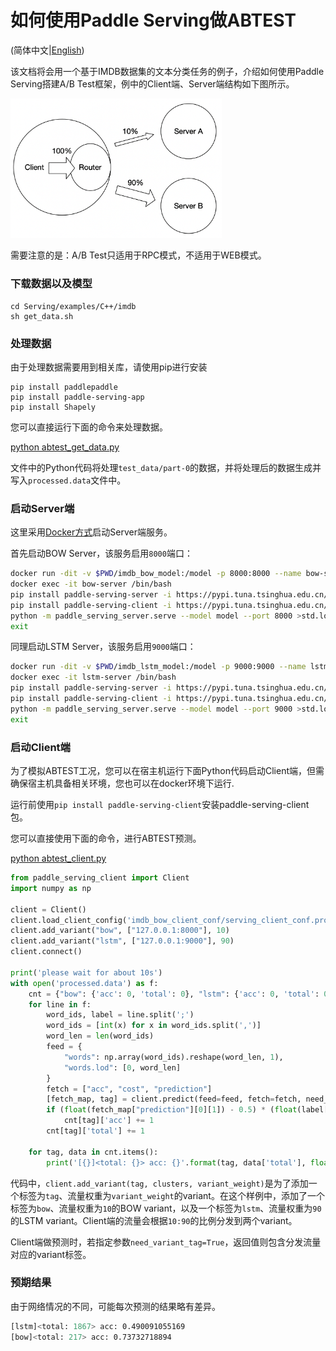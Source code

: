# 如何使用Paddle Serving做ABTEST

(简体中文|[English](./ABTest_EN.md))

该文档将会用一个基于IMDB数据集的文本分类任务的例子，介绍如何使用Paddle Serving搭建A/B Test框架，例中的Client端、Server端结构如下图所示。

<img src="../images/abtest.png" style="zoom:33%;" />

需要注意的是：A/B Test只适用于RPC模式，不适用于WEB模式。

### 下载数据以及模型

``` shell
cd Serving/examples/C++/imdb
sh get_data.sh
```

### 处理数据
由于处理数据需要用到相关库，请使用pip进行安装
``` shell
pip install paddlepaddle
pip install paddle-serving-app
pip install Shapely
````
您可以直接运行下面的命令来处理数据。

[python abtest_get_data.py](../../examples/C++/imdb/abtest_get_data.py)

文件中的Python代码将处理`test_data/part-0`的数据，并将处理后的数据生成并写入`processed.data`文件中。

### 启动Server端

这里采用[Docker方式](../Run_In_Docker_CN.md)启动Server端服务。

首先启动BOW Server，该服务启用`8000`端口：

```bash
docker run -dit -v $PWD/imdb_bow_model:/model -p 8000:8000 --name bow-server registry.baidubce.com/paddlepaddle/serving:latest /bin/bash
docker exec -it bow-server /bin/bash
pip install paddle-serving-server -i https://pypi.tuna.tsinghua.edu.cn/simple
pip install paddle-serving-client -i https://pypi.tuna.tsinghua.edu.cn/simple
python -m paddle_serving_server.serve --model model --port 8000 >std.log 2>err.log &
exit
```

同理启动LSTM Server，该服务启用`9000`端口：

```bash
docker run -dit -v $PWD/imdb_lstm_model:/model -p 9000:9000 --name lstm-server registry.baidubce.com/paddlepaddle/serving:latest /bin/bash
docker exec -it lstm-server /bin/bash
pip install paddle-serving-server -i https://pypi.tuna.tsinghua.edu.cn/simple
pip install paddle-serving-client -i https://pypi.tuna.tsinghua.edu.cn/simple
python -m paddle_serving_server.serve --model model --port 9000 >std.log 2>err.log &
exit
```

### 启动Client端
为了模拟ABTEST工况，您可以在宿主机运行下面Python代码启动Client端，但需确保宿主机具备相关环境，您也可以在docker环境下运行.

运行前使用`pip install paddle-serving-client`安装paddle-serving-client包。


您可以直接使用下面的命令，进行ABTEST预测。

[python abtest_client.py](../../examples/C++/imdb/abtest_client.py)

```python
from paddle_serving_client import Client
import numpy as np

client = Client()
client.load_client_config('imdb_bow_client_conf/serving_client_conf.prototxt')
client.add_variant("bow", ["127.0.0.1:8000"], 10)
client.add_variant("lstm", ["127.0.0.1:9000"], 90)
client.connect()

print('please wait for about 10s')
with open('processed.data') as f:
    cnt = {"bow": {'acc': 0, 'total': 0}, "lstm": {'acc': 0, 'total': 0}}
    for line in f:
        word_ids, label = line.split(';')
        word_ids = [int(x) for x in word_ids.split(',')]
        word_len = len(word_ids)
        feed = {
            "words": np.array(word_ids).reshape(word_len, 1),
            "words.lod": [0, word_len]
        }
        fetch = ["acc", "cost", "prediction"]
        [fetch_map, tag] = client.predict(feed=feed, fetch=fetch, need_variant_tag=True,batch=True)
        if (float(fetch_map["prediction"][0][1]) - 0.5) * (float(label[0]) - 0.5) > 0:
            cnt[tag]['acc'] += 1
        cnt[tag]['total'] += 1

    for tag, data in cnt.items():
        print('[{}]<total: {}> acc: {}'.format(tag, data['total'], float(data['acc'])/float(data['total']) ))
```
代码中，`client.add_variant(tag, clusters, variant_weight)`是为了添加一个标签为`tag`、流量权重为`variant_weight`的variant。在这个样例中，添加了一个标签为`bow`、流量权重为`10`的BOW variant，以及一个标签为`lstm`、流量权重为`90`的LSTM variant。Client端的流量会根据`10:90`的比例分发到两个variant。

Client端做预测时，若指定参数`need_variant_tag=True`，返回值则包含分发流量对应的variant标签。

### 预期结果
由于网络情况的不同，可能每次预测的结果略有差异。
``` bash
[lstm]<total: 1867> acc: 0.490091055169
[bow]<total: 217> acc: 0.73732718894
```
